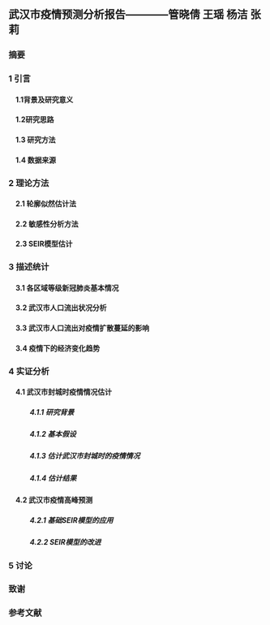 ## 武汉市疫情预测分析报告————管晓倩 王瑶 杨洁 张莉

### 摘要
### 1 引言
#### &emsp;1.1背景及研究意义
#### &emsp;1.2研究思路
#### &emsp;1.3 研究方法
#### &emsp;1.4 数据来源
### 2 理论方法
#### &emsp;2.1 轮廓似然估计法
#### &emsp;2.2 敏感性分析方法
#### &emsp;2.3 SEIR模型估计
### 3 描述统计
#### &emsp;3.1 各区域等级新冠肺炎基本情况
#### &emsp;3.2 武汉市人口流出状况分析
#### &emsp;3.3 武汉市人口流出对疫情扩散蔓延的影响
#### &emsp;3.4 疫情下的经济变化趋势
### 4 实证分析
#### &emsp;4.1 武汉市封城时疫情情况估计
##### &emsp;&emsp;&emsp;4.1.1 研究背景
##### &emsp;&emsp;&emsp;4.1.2 基本假设    
##### &emsp;&emsp;&emsp;4.1.3 估计武汉市封城时的疫情情况     
##### &emsp;&emsp;&emsp;4.1.4 估计结果       
#### &emsp;4.2 武汉市疫情高峰预测   
##### &emsp;&emsp;&emsp;4.2.1 基础SEIR模型的应用       
##### &emsp;&emsp;&emsp;4.2.2 SEIR模型的改进
### 5 讨论
### 致谢
### 参考文献

